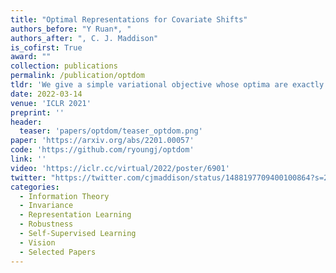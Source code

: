 ```yaml
---
title: "Optimal Representations for Covariate Shifts"
authors_before: "Y Ruan*, "
authors_after: ", C. J. Maddison"
is_cofirst: True
award: ""
collection: publications
permalink: /publication/optdom
tldr: 'We give a simple variational objective whose optima are exactly the set of representations that are robust under covariate shift.'
date: 2022-03-14
venue: 'ICLR 2021'
preprint: '' 
header: 
  teaser: 'papers/optdom/teaser_optdom.png'
paper: 'https://arxiv.org/abs/2201.00057'
code: 'https://github.com/ryoungj/optdom' 
link: ''
video: 'https://iclr.cc/virtual/2022/poster/6901'
twitter: "https://twitter.com/cjmaddison/status/1488197709400100864?s=20&t=IWsl3Bgn8Gqmp_hITqpqug"
categories:
  - Information Theory
  - Invariance
  - Representation Learning
  - Robustness
  - Self-Supervised Learning
  - Vision
  - Selected Papers 
---
```


 <!-- reference ruan2022optimal  -->